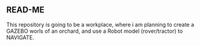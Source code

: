 ## READ-ME

This repository is going to be a workplace, where i am planning to create a GAZEBO worls of an orchard, and use a Robot model (rover/tractor) to NAVIGATE.